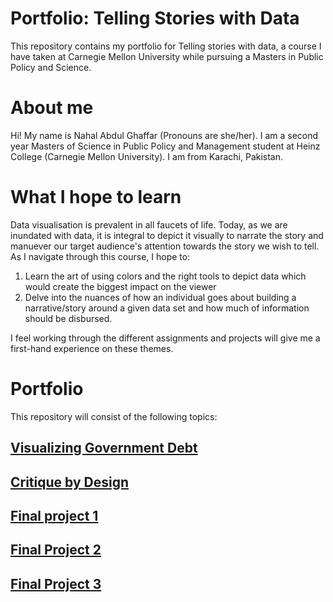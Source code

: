 # Portfolio: Telling Stories with Data
This repository contains my portfolio for Telling stories with data, a course I have taken at Carnegie Mellon University while pursuing a Masters in Public Policy and Science. 

# About me
Hi! My name is Nahal Abdul Ghaffar (Pronouns are she/her). I am a second year Masters of Science in Public Policy and Management student at Heinz College (Carnegie Mellon University). I am from Karachi, Pakistan. 

# What I hope to learn
Data visualisation is prevalent in all faucets of life. Today, as we are inundated with data, it is integral to depict it visually to narrate the story and manuever our target audience's attention towards the story we wish to tell. As I navigate through this course, I hope to: 

1. Learn the art of using colors and the right tools to depict data which would create the biggest impact on the viewer
2. Delve into the nuances of how an individual goes about building a narrative/story around a given data set and how much of information should be disbursed.

I feel working through the different assignments and projects will give me a first-hand experience on these themes. 

# Portfolio
This repository will consist of the following topics: 
## [Visualizing Government Debt](https://github.com/NahalG/Telling-Stories-with-Data/blob/a0dafd33a720af4e6406149d0957a1a4a183fc4c/Visualising%20Government%20Debt)

## [Critique by Design](https://github.com/NahalG/Telling-Stories-with-Data/blob/d2767902170cce27eb4403217f1d417124f4e4d0/Critique%20By%20Design)

## [Final project 1](https://github.com/NahalG/Telling-Stories-with-Data/blob/d2767902170cce27eb4403217f1d417124f4e4d0/Final%20Project%20Part%201)

## [Final Project 2](https://github.com/NahalG/Telling-Stories-with-Data/blob/a0dafd33a720af4e6406149d0957a1a4a183fc4c/Final%20Project%20Part%202)

## [Final Project 3](https://github.com/NahalG/Telling-Stories-with-Data/blob/a0dafd33a720af4e6406149d0957a1a4a183fc4c/Final%20Project%20Part%203)
